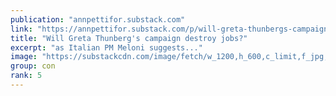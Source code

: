 ```yaml
---
publication: "annpettifor.substack.com"
link: "https://annpettifor.substack.com/p/will-greta-thunbergs-campaign-destroy"
title: "Will Greta Thunberg's campaign destroy jobs?"
excerpt: "as Italian PM Meloni suggests..."
image: "https://substackcdn.com/image/fetch/w_1200,h_600,c_limit,f_jpg,q_auto:good,fl_progressive:steep/https%3A%2F%2Fbucketeer-e05bbc84-baa3-437e-9518-adb32be77984.s3.amazonaws.com%2Fpublic%2Fimages%2F264cf71a-e021-4ded-86fa-d0a7868aaf23_1174x752.png"
group: con
rank: 5
---
```

